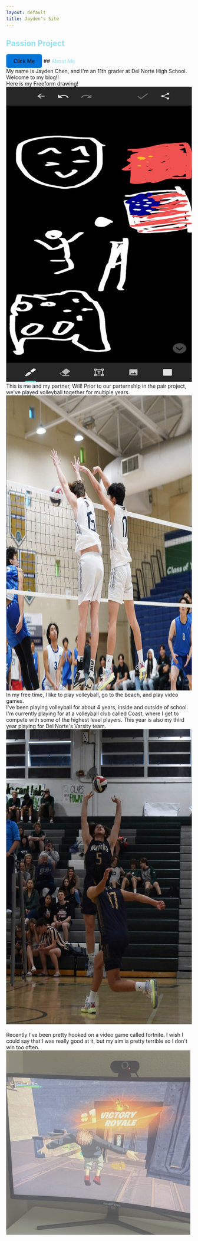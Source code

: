 ```yaml
---
layout: default
title: Jayden's Site
---
```


## <font color="#90e0ef">Passion Project</font>
<head>
    <style>
        .button {
            display: inline-block;
            padding: 10px 20px;
            background-color: #0074d9; /* Background color */
            color: #000; /* Text color set to black */
            text-decoration: none;
            border: none;
            border-radius: 5px;
        }
    </style>
</head>
<body>
    <a href="https://jaydenchen17.github.io/ppfrontend/" class="button">Click Me</a>
</body>
## <font color = "#90e0ef"> About Me </font>

<br>
My name is Jayden Chen, and I'm an 11th grader at Del Norte High School. Welcome to my blog!!

<br>
Here is my Freeform drawing!


<img src="images/freeformjaydenchen.png" alt="My freeform" height="800" width="750">

<br>
This is me and my partner, Will! Prior to our parternship in the pair project, we've played volleyball together for multiple years.

<img src="images/blockw:will.png" alt="blockw/will" height="800" width="750">

<br>
In my free time, I like to play volleyball, go to the beach, and play video games.

<br>
I've been playing volleyball for about 4 years, inside and outside of school. I'm currently playing for at a volleyball club called Coast, where I get to compete with some of the highest level players. This year is also my third year playing for Del Norte's Varsity team.

<br>
<img src="images/20230404_224425-ac3e.jpg" height="800" width="600">
<br>
<br>
Recently I've been pretty hooked on a video game called fortnite. I wish I could say that I was really good at it, but my aim is pretty terrible so I don't win too often.

<br>

<img src="images/Screenshot 2023-08-25 at 9.12.16 AM.png" height="500" width="500">

[def]: eek1_ChallengesFaced.m